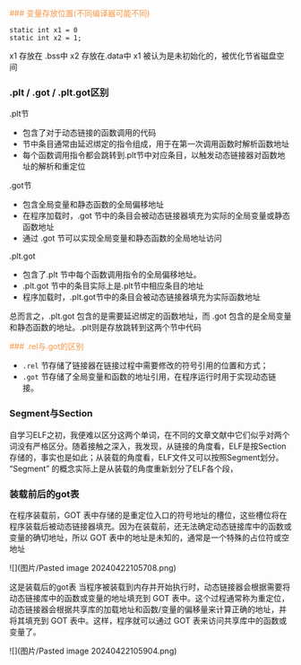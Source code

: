 <font color="#f79646">### 变量存放位置(不同编译器可能不同)</font>
```
static int x1 = 0
static int x2 = 1;
```
 x1 存放在 .bss中 
 x2 存放在.data中
 x1 被认为是未初始化的，被优化节省磁盘空间


### .plt / .got / .plt.got区别
.plt节
- 包含了对于动态链接的函数调用的代码
- 节中条目通常由延迟绑定的指令组成，用于在第一次调用函数时解析函数地址
- 每个函数调用指令都会跳转到.plt节中对应条目，以触发动态链接器对函数地址的解析和重定位

.got节
- 包含全局变量和静态函数的全局偏移地址
- 在程序加载时，.got 节中的条目会被动态链接器填充为实际的全局变量或静态函数地址
- 通过 .got 节可以实现全局变量和静态函数的全局地址访问

.plt.got
- 包含了.plt 节中每个函数调用指令的全局偏移地址。
- .plt.got 节中的条目实际上是.plt节中相应条目的地址
- 程序加载时，.plt.got节中的条目会被动态链接器填充为实际函数地址

总而言之，.plt.got 包含的是需要延迟绑定的函数地址，而 .got 包含的是全局变量和静态函数的地址。.plt则是存放跳转到这两个节中代码

<font color="#f79646">### .rel与.got的区别</font>
- `.rel` 节存储了链接器在链接过程中需要修改的符号引用的位置和方式；
- `.got` 节存储了全局变量和函数的地址引用，在程序运行时用于实现动态链接。

### Segment与Section
自学习ELF之初，我便难以区分这两个单词，在不同的文章文献中它们似乎对两个词没有严格区分。随着接触之深入，我发现，从链接的角度看，ELF是按Section存储的，事实也是如此；从装载的角度看，ELF文件又可以按照Segment划分。
“Segment” 的概念实际上是从装载的角度重新划分了ELF各个段，


### 装载前后的got表

在程序装载前，GOT 表中存储的是重定位入口的符号地址的槽位，这些槽位将在程序装载后被动态链接器填充。因为在装载前，还无法确定动态链接库中的函数或变量的确切地址，所以 GOT 表中的地址是未知的，通常是一个特殊的占位符或空地址

![](图片/Pasted image 20240422105708.png)

这是装载后的got表
当程序被装载到内存并开始执行时，动态链接器会根据需要将动态链接库中的函数或变量的地址填充到 GOT 表中。这个过程通常称为重定位，动态链接器会根据共享库的加载地址和函数/变量的偏移量来计算正确的地址，并将其填充到 GOT 表中。这样，程序就可以通过 GOT 表来访问共享库中的函数或变量了。

![](图片/Pasted image 20240422105904.png)

